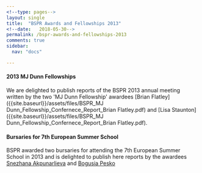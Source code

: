 ```yaml
---
<!--type: pages-->
layout: single
title:  "BSPR Awards and Fellowships 2013"
<!--date:   2018-05-30-->
permalink: /bspr-awards-and-fellowships-2013
comments: true
sidebar:
  nav: "docs"

---
```




#### 2013 MJ Dunn Fellowships

We are delighted to publish reports of the BSPR 2013 annual meeting written by the two 'MJ Dunn Fellowship' awardees [Brian Flatley]({{site.baseurl}}/assets/files/BSPR_MJ Dunn_Fellowship_Confernece_Report_Brian Flatley.pdf) and [Lisa Staunton]({{site.baseurl}}/assets/files/BSPR_MJ Dunn_Fellowship_Confernece_Report_Brian Flatley.pdf).

#### Bursaries for 7th European Summer School

BSPR awarded two bursaries for attending the 7th European Summer School in 2013 and is delighted to publish here reports by the awardees [Snezhana Akpunarlieva]({{site.baseurl}}/assets/files/7th_European_Summer_School_by_Snezhana_Akpunarlieva.pdf) and [Bogusia Pesko]({{site.baseurl}}/assets/files/7th_European_Summer_School_by_Bogusia_Pesko.pdf)